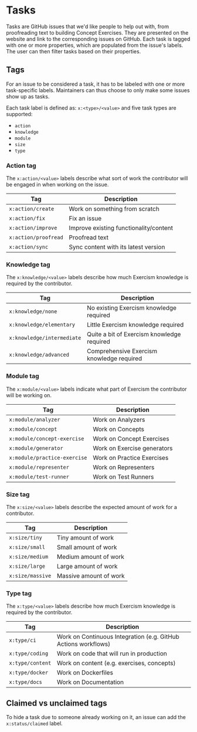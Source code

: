 # Tasks

Tasks are GitHub issues that we'd like people to help out with, from proofreading text to building Concept Exercises.
They are presented on the website and link to the corresponding issues on GitHub.
Each task is tagged with one or more properties, which are populated from the issue's labels.
The user can then filter tasks based on their properties.

## Tags

For an issue to be considered a task, it has to be labeled with one or more task-specific labels.
Maintainers can thus choose to only make some issues show up as tasks.

Each task label is defined as: `x:<type>/<value>` and five task types are supported:

- `action`
- `knowledge`
- `module`
- `size`
- `type`

### Action tag

The `x:action/<value>` labels describe what sort of work the contributor will be engaged in when working on the issue.

| Tag                  | Description                            |
| -------------------- | -------------------------------------- |
| `x:action/create`    | Work on something from scratch         |
| `x:action/fix`       | Fix an issue                           |
| `x:action/improve`   | Improve existing functionality/content |
| `x:action/proofread` | Proofread text                         |
| `x:action/sync`      | Sync content with its latest version   |

### Knowledge tag

The `x:knowledge/<value>` labels describe how much Exercism knowledge is required by the contributor.

| Tag                        | Description                                |
| -------------------------- | ------------------------------------------ |
| `x:knowledge/none`         | No existing Exercism knowledge required    |
| `x:knowledge/elementary`   | Little Exercism knowledge required         |
| `x:knowledge/intermediate` | Quite a bit of Exercism knowledge required |
| `x:knowledge/advanced`     | Comprehensive Exercism knowledge required  |

### Module tag

The `x:module/<value>` labels indicate what part of Exercism the contributor will be working on.

| Tag                          | Description                 |
| ---------------------------- | --------------------------- |
| `x:module/analyzer`          | Work on Analyzers           |
| `x:module/concept`           | Work on Concepts            |
| `x:module/concept-exercise`  | Work on Concept Exercises   |
| `x:module/generator`         | Work on Exercise generators |
| `x:module/practice-exercise` | Work on Practice Exercises  |
| `x:module/representer`       | Work on Representers        |
| `x:module/test-runner`       | Work on Test Runners        |

### Size tag

The `x:size/<value>` labels describe the expected amount of work for a contributor.

| Tag              | Description            |
| ---------------- | ---------------------- |
| `x:size/tiny`    | Tiny amount of work    |
| `x:size/small`   | Small amount of work   |
| `x:size/medium`  | Medium amount of work  |
| `x:size/large`   | Large amount of work   |
| `x:size/massive` | Massive amount of work |

### Type tag

The `x:type/<value>` labels describe how much Exercism knowledge is required by the contributor.

| Tag              | Description                                                    |
| ---------------- | -------------------------------------------------------------- |
| `x:type/ci`      | Work on Continuous Integration (e.g. GitHub Actions workflows) |
| `x:type/coding`  | Work on code that will run in production                       |
| `x:type/content` | Work on content (e.g. exercises, concepts)                     |
| `x:type/docker`  | Work on Dockerfiles                                            |
| `x:type/docs`    | Work on Documentation                                          |

## Claimed vs unclaimed tags

To hide a task due to someone already working on it, an issue can add the `x:status/claimed` label.
